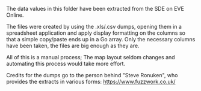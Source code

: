 The data values in this folder have been extracted from the SDE on EVE Online.

The files were created by using the .xls/.csv dumps, opening them in a spreadsheet application and apply display formatting on the columns so that a simple copy/paste ends up in a Go array.
Only the necessary columns have been taken, the files are big enough as they are.

All of this is a manual process; The map layout seldom changes and automating this process would take more effort.

Credits for the dumps go to the person behind "Steve Ronuken", who provides the extracts in various forms:
https://www.fuzzwork.co.uk/
